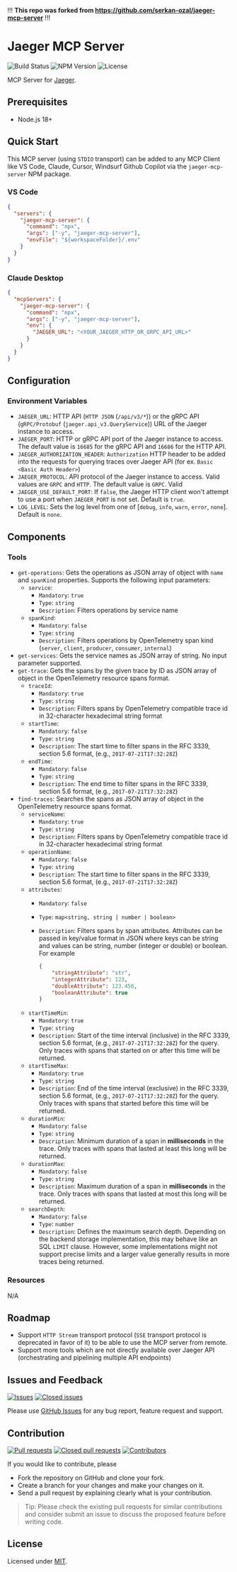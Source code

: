 !!! **This repo was forked from https://github.com/serkan-ozal/jaeger-mcp-server** !!!

# Jaeger MCP Server

![Build Status](https://github.com/serkan-ozal/jaeger-mcp-server/actions/workflows/build.yml/badge.svg)
![NPM Version](https://badge.fury.io/js/jaeger-mcp-server.svg)
![License](https://img.shields.io/badge/license-MIT-blue)

MCP Server for [Jaeger](https://www.jaegertracing.io/).


## Prerequisites
- Node.js 18+


## Quick Start

This MCP server (using `STDIO` transport) can be added to any MCP Client 
like VS Code, Claude, Cursor, Windsurf Github Copilot via the `jaeger-mcp-server` NPM package.

### VS Code

```json
{
  "servers": {
    "jaeger-mcp-server": {
      "command": "npx",
      "args": ["-y", "jaeger-mcp-server"],
      "envFile": "${workspaceFolder}/.env"
    }
  }
}
```

### Claude Desktop
```json
{
  "mcpServers": {
    "jaeger-mcp-server": {
      "command": "npx",
      "args": ["-y", "jaeger-mcp-server"],
      "env": {
        "JAEGER_URL": "<YOUR_JAEGER_HTTP_OR_GRPC_API_URL>"
      }
    }
  }
}
```


## Configuration

### Environment Variables

- `JAEGER_URL`: HTTP API (`HTTP JSON` (`/api/v3/*`)) or the gRPC API (`gRPC/Protobuf` (`jaeger.api_v3.QueryService`)) URL of the Jaeger instance to access.
- `JAEGER_PORT`: HTTP or gRPC API port of the Jaeger instance to access. The default value is `16685` for the gRPC API and `16686` for the HTTP API.
- `JAEGER_AUTHORIZATION_HEADER`: `Authorization` HTTP header to be added into the requests for querying traces over Jaeger API (for ex. `Basic <Basic Auth Header>`)
- `JAEGER_PROTOCOL`: API protocol of the Jaeger instance to access. Valid values are `GRPC` and `HTTP`. The default value is `GRPC`. Valid
- `JAEGER_USE_DEFAULT_PORT`: If `false`, the Jaeger HTTP client won't attempt to use a port when `JAEGER_PORT` is not set. Default is `true`. 
- `LOG_LEVEL`: Sets the log level from one of [`debug`, `info`, `warn`, `error`, `none`]. Default is `none`.

## Components

### Tools

- `get-operations`: Gets the operations as JSON array of object with `name` and `spanKind` properties.
  Supports the following input parameters:
    - `service`:
        - `Mandatory`: `true`
        - `Type`: `string`
        - `Description`: Filters operations by service name
    - `spanKind`:
        - `Mandatory`: `false`
        - `Type`: `string`
        - `Description`: Filters operations by OpenTelemetry span kind (`server`, `client`, `producer`, `consumer`, `internal`)
- `get-services`: Gets the service names as JSON array of string.
  No input parameter supported.
- `get-trace`: Gets the spans by the given trace by ID as JSON array of object in the OpenTelemetry resource spans format.
    - `traceId`:
        - `Mandatory`: `true`
        - `Type`: `string`
        - `Description`: Filters spans by OpenTelemetry compatible trace id in 32-character hexadecimal string format
    - `startTime`:
        - `Mandatory`: `false`
        - `Type`: `string`
        - `Description`: The start time to filter spans in the RFC 3339, section 5.6 format, (e.g., `2017-07-21T17:32:28Z`)
    - `endTime`:
        - `Mandatory`: `false`
        - `Type`: `string`
        - `Description`: The end time to filter spans in the RFC 3339, section 5.6 format, (e.g., `2017-07-21T17:32:28Z`)
- `find-traces`: Searches the spans as JSON array of object in the OpenTelemetry resource spans format.
    - `serviceName`:
        - `Mandatory`: `true`
        - `Type`: `string`
        - `Description`: Filters spans by OpenTelemetry compatible trace id in 32-character hexadecimal string format
    - `operationName`:
        - `Mandatory`: `false`
        - `Type`: `string`
        - `Description`: The start time to filter spans in the RFC 3339, section 5.6 format, (e.g., `2017-07-21T17:32:28Z`)
    - `attributes`:
        - `Mandatory`: `false`
        - `Type`: `map<string, string | number | boolean>`
        - `Description`: Filters spans by span attributes. Attributes can be passed in key/value format in JSON where 
                         keys can be string and values can be string, number (integer or double) or boolean.
                         For example

            ```json
            {
                "stringAttribute": "str",
                "integerAttribute": 123,
                "doubleAttribute": 123.456,
                "booleanAttribute": true
            }
            ```
   - `startTimeMin`:
       - `Mandatory`: `true`
       - `Type`: `string`
       - `Description`: Start of the time interval (inclusive) in the RFC 3339, section 5.6 format, (e.g., `2017-07-21T17:32:28Z`) for the query. 
                        Only traces with spans that started on or after this time will be returned.
   - `startTimeMax`:
       - `Mandatory`: `true`
       - `Type`: `string`
       - `Description`: End of the time interval (exclusive) in the RFC 3339, section 5.6 format, (e.g., `2017-07-21T17:32:28Z`) for the query. 
                        Only traces with spans that started before this time will be returned.
   - `durationMin`:
       - `Mandatory`: `false`
       - `Type`: `string`
       - `Description`: Minimum duration of a span in **milliseconds** in the trace.
                        Only traces with spans that lasted at least this long will be returned.
   - `durationMax`:
       - `Mandatory`: `false`
       - `Type`: `string`
       - `Description`: Maximum duration of a span in **milliseconds** in the trace.
                        Only traces with spans that lasted at most this long will be returned.
   - `searchDepth`:
       - `Mandatory`: `false`
       - `Type`: `number`
       - `Description`: Defines the maximum search depth.
                        Depending on the backend storage implementation, this may behave like an SQL `LIMIT` clause.
                        However, some implementations might not support precise limits
                        and a larger value generally results in more traces being returned.

### Resources

N/A


## Roadmap

- Support `HTTP Stream` transport protocol (`SSE` transport protocol is deprecated in favor of it) to be able to use the MCP server from remote.
- Support more tools which are not directly available over Jaeger API (orchestrating and pipelining multiple API endpoints)


## Issues and Feedback

[![Issues](https://img.shields.io/github/issues/serkan-ozal/jaeger-mcp-server.svg)](https://github.com/serkan-ozal/jaeger-mcp-server/issues?q=is%3Aopen+is%3Aissue)
[![Closed issues](https://img.shields.io/github/issues-closed/serkan-ozal/jaeger-mcp-server.svg)](https://github.com/serkan-ozal/jaeger-mcp-server/issues?q=is%3Aissue+is%3Aclosed)

Please use [GitHub Issues](https://github.com/serkan-ozal/jaeger-mcp-server/issues) for any bug report, feature request and support.


## Contribution

[![Pull requests](https://img.shields.io/github/issues-pr/serkan-ozal/jaeger-mcp-server.svg)](https://github.com/serkan-ozal/jaeger-mcp-server/pulls?q=is%3Aopen+is%3Apr)
[![Closed pull requests](https://img.shields.io/github/issues-pr-closed/serkan-ozal/jaeger-mcp-server.svg)](https://github.com/serkan-ozal/jaeger-mcp-server/pulls?q=is%3Apr+is%3Aclosed)
[![Contributors](https://img.shields.io/github/contributors/serkan-ozal/jaeger-mcp-server.svg)]()

If you would like to contribute, please
- Fork the repository on GitHub and clone your fork.
- Create a branch for your changes and make your changes on it.
- Send a pull request by explaining clearly what is your contribution.

> Tip:
> Please check the existing pull requests for similar contributions and
> consider submit an issue to discuss the proposed feature before writing code.

## License

Licensed under [MIT](LICENSE).
